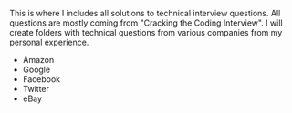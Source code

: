 This is where I includes all solutions to technical interview questions. All questions are mostly coming from "Cracking the Coding Interview". I will create folders with technical questions from various companies from my personal experience.

- Amazon
- Google
- Facebook
- Twitter
- eBay

